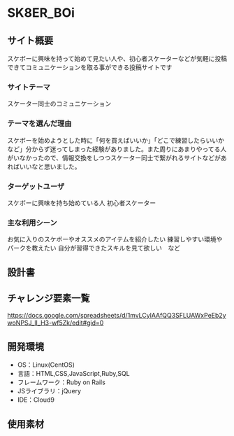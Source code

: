 # SK8ER_BOi

## サイト概要
スケボーに興味を持って始めて見たい人や、初心者スケーターなどが気軽に投稿できてコミュニケーションを取る事ができる投稿サイトです

### サイトテーマ
スケーター同士のコミュニケーション

### テーマを選んだ理由
スケボーを始めようとした時に「何を買えばいいか」「どこで練習したらいいかなど」分からず迷ってしまった経験がありました。また周りにあまりやってる人がいなかったので、情報交換をしつつスケーター同士で繋がれるサイトなどがあればいいなと思いました。

### ターゲットユーザ
スケボーに興味を持ち始めている人
初心者スケーター

### 主な利用シーン
お気に入りのスケボーやオススメのアイテムを紹介したい
練習しやすい環境やパークを教えたい
自分が習得できたスキルを見て欲しい　など

## 設計書


## チャレンジ要素一覧
https://docs.google.com/spreadsheets/d/1mvLCylAAfQQ3SFLUAWxPeEb2ywoNPSJ_lI_H3-wf5Zk/edit#gid=0

## 開発環境
- OS：Linux(CentOS)
- 言語：HTML,CSS,JavaScript,Ruby,SQL
- フレームワーク：Ruby on Rails
- JSライブラリ：jQuery
- IDE：Cloud9

## 使用素材
